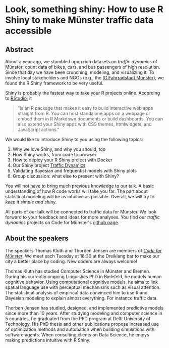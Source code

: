 # Look, something shiny: How to use R Shiny to make Münster traffic data accessible

## Abstract

About a year ago, we stumbled upon rich datasets on *traffic dynamics* of Münster: 
count data of bikes, cars, and bus passengers of high resolution.
Since that day we have been crunching, modeling, and visualizing it.
To involve local stakeholders and NGOs (e.g., the [IG Fahrradstadt Münster](http://fahrradstadt.ms)), we found the R Shiny framework to be very useful.

Shiny is probably the fastest way to take your R projects online.
According to [RStudio](https://shiny.rstudio.com/), it 
> "is an R package that makes it easy to build interactive web apps straight from R. You can host standalone apps on a webpage or embed them in R Markdown documents or build dashboards. You can also extend your Shiny apps with CSS themes, htmlwidgets, and JavaScript actions."

We would like to introduce Shiny to you using the following topics:

 1. Why we love Shiny, and why you should, too
 2. How Shiny works, from code to browser
 3. How to deploy your R Shiny project with Docker
 4. Our Shiny project [Traffic Dynamics](https://traffics.codeformuenster.org)
 5. Validating Bayesian and frequentist models with Shiny plots
 6. Group discussion: what else to present with Shiny?

You will not have to bring much previous knowledge to our talk.
A basic understanding of how R code works will take you far.
The part about statistical modeling will be as intuitive as possible.
Overall, we will try to *keep it simple and shiny*.

All parts of our talk will be connected to traffic data for Münster.
We look forward to your feedback and ideas for more analyses.
You find our *traffic dynamics* projects on Code for Münster's [github page](https://github.com/codeformuenster).


## About the speakers
The speakers Thomas Kluth and Thorben Jensen are members of [*Code for Münster*](http://codeformuenster.org).
We meet each Tuesday at 18:30 at the Dreiklang bar to make our city a better place by coding. New coders are always welcome!

Thomas Kluth has studied Computer Science in Münster and Bremen.
During his currently ongoing Linguistics PhD in Bielefeld, he models human cognitive behavior.
Using computational cognitive models, he aims to link spatial language use with perceptual mechanisms such as visual attention.
The statistical analysis of empirical data convinced him to use R and Bayesian modeling to explain almost everything. 
For instance traffic data.

Thorben Jensen has studied, designed, and implemented predictive models since more than 10 years.
After studying modeling and computer science in 5 countries, he graduated from the PhD program at Delft University of Technology.
His PhD thesis and other publications propose increased use of optimization methods and automation when building simulations with software agents.
When consulting clients on Data Science, he enjoys making predictions intuitive with R Shiny.
